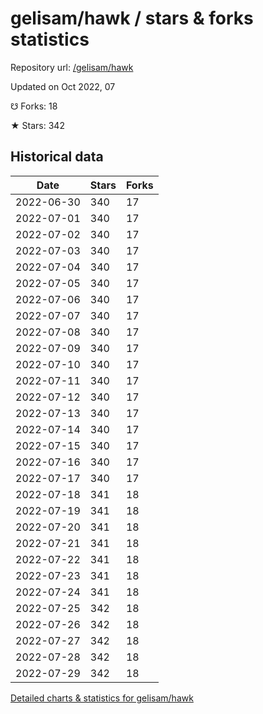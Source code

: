# gelisam/hawk / stars & forks statistics

Repository url: [/gelisam/hawk](https://github.com/gelisam/hawk)

Updated on Oct 2022, 07

☋ Forks: 18

★ Stars: 342

## Historical data
| Date | Stars | Forks |
|------|-------|-------|
| 2022-06-30 | 340 | 17 | 
| 2022-07-01 | 340 | 17 | 
| 2022-07-02 | 340 | 17 | 
| 2022-07-03 | 340 | 17 | 
| 2022-07-04 | 340 | 17 | 
| 2022-07-05 | 340 | 17 | 
| 2022-07-06 | 340 | 17 | 
| 2022-07-07 | 340 | 17 | 
| 2022-07-08 | 340 | 17 | 
| 2022-07-09 | 340 | 17 | 
| 2022-07-10 | 340 | 17 | 
| 2022-07-11 | 340 | 17 | 
| 2022-07-12 | 340 | 17 | 
| 2022-07-13 | 340 | 17 | 
| 2022-07-14 | 340 | 17 | 
| 2022-07-15 | 340 | 17 | 
| 2022-07-16 | 340 | 17 | 
| 2022-07-17 | 340 | 17 | 
| 2022-07-18 | 341 | 18 | 
| 2022-07-19 | 341 | 18 | 
| 2022-07-20 | 341 | 18 | 
| 2022-07-21 | 341 | 18 | 
| 2022-07-22 | 341 | 18 | 
| 2022-07-23 | 341 | 18 | 
| 2022-07-24 | 341 | 18 | 
| 2022-07-25 | 342 | 18 | 
| 2022-07-26 | 342 | 18 | 
| 2022-07-27 | 342 | 18 | 
| 2022-07-28 | 342 | 18 | 
| 2022-07-29 | 342 | 18 | 


[Detailed charts & statistics for gelisam/hawk](https://reviewgithub.com/rep/gelisam/hawk)
